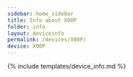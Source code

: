 ```yaml
---
sidebar: home_sidebar
title: Info about X00P
folder: info
layout: deviceinfo
permalink: /devices/X00P/
device: X00P
---
```

{% include templates/device_info.md %}
